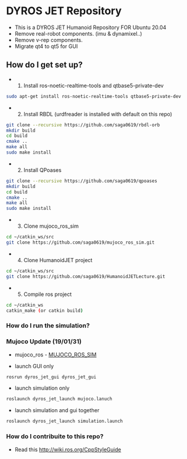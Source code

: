 # DYROS JET Repository 

* This is a DYROS JET Humanoid Repository FOR Ubuntu 20.04
* Remove real-robot components. (imu & dynamixel..)
* Remove v-rep components.
* Migrate qt4 to qt5 for GUI

## How do I get set up? ##



* 1. Install ros-noetic-realtime-tools and qtbase5-private-dev
```sh
sudo apt-get install ros-noetic-realtime-tools qtbase5-private-dev
```

* 2. Install RBDL (urdfreader is installed with default on this repo)
```sh
git clone --recursive https://github.com/saga0619/rbdl-orb
mkdir build
cd build
cmake ..
make all
sudo make install
```

* 2. Install QPoases
```sh
git clone --recursive https://github.com/saga0619/qpoases
mkdir build
cd build
cmake ..
make all
sudo make install
```
 
* 3. Clone mujoco_ros_sim
```sh
cd ~/catkin_ws/src
git clone https://github.com/saga0619/mujoco_ros_sim.git
```

* 4. Clone HumanoidJET project
```sh
cd ~/catkin_ws/src
git clone https://github.com/saga0619/HumanoidJETLecture.git
```

* 5. Compile ros project
```sh
cd ~/catkin_ws
catkin_make (or catkin build)
```


### How do I run the simulation? ###
### Mujoco Update (19/01/31) ###
* mujoco_ros - [MUJOCO_ROS_SIM](https://github.com/saga0619/mujoco_ros_sim)

* launch GUI only
```sh
rosrun dyros_jet_gui dyros_jet_gui
```

* launch simulation only
```sh
roslaunch dyros_jet_launch mujoco.lanuch
```

* launch simulation and gui together
```sh
roslaunch dyros_jet_launch simulation.launch
```

### How do I contribuite to this repo? ###
* Read this http://wiki.ros.org/CppStyleGuide

